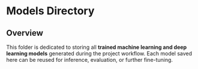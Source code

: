 # Models Directory

## Overview

This folder is dedicated to storing all **trained machine learning and deep learning models** generated during the project workflow. Each model saved here can be reused for inference, evaluation, or further fine-tuning.

